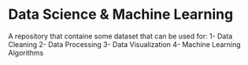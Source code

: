 # Data Science & Machine Learning
A repository that containe some dataset that can be used for:
1- Data Cleaning
2- Data Processing
3- Data Visualization
4- Machine Learning Algorithms
